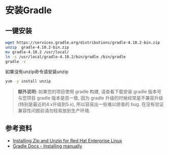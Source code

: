 # 安装Gradle

## 一键安装

```bash
wget https://services.gradle.org/distributions/gradle-4.10.2-bin.zip
unzip  gradle-4.10.2-bin.zip
mv gradle-4.10.2 /usr/local/
ln -s /usr/local/gradle-4.10.2/bin/gradle /bin/gradle
gradle -v
```

如果没有unzip命令请安装unzip

```sh
yum -y install unzip
```

> **额外说明:** 如果您的项目使用 gradle 构建, 请查看下载安装 gradle 版本号与您项目 gradle 版本是否一致, 因为 gradle 升级的时候经常是不兼容升级(特别是最近的4.x升级到5.x), 所以容易出一些难以排查的 bug. 在没有验证兼容性问题前请勿轻易放到生产环境.

## 参考资料

- [Installing Zip and Unzip for Red Hat Enterprise Linux](https://www.luminanetworks.com/docs-lsc-610/Topics/SDN_Controller_Software_Installation_Guide/Appendix/Installing_Zip_and_Unzip_for_Red_Hat_Enterprise_Linux_1.html)
- [Gradle Docs - Installing manually](https://gradle.org/install/#manually)